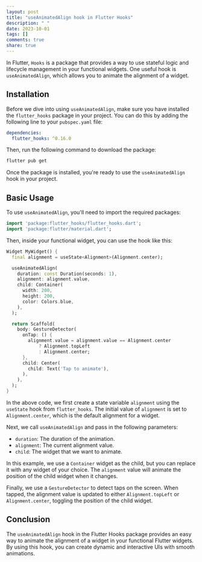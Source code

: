 ```yaml
---
layout: post
title: "useAnimatedAlign hook in Flutter Hooks"
description: " "
date: 2023-10-01
tags: []
comments: true
share: true
---
```


In Flutter, `Hooks` is a package that provides a way to use stateful logic and lifecycle management in your functional widgets. One useful hook is `useAnimatedAlign`, which allows you to animate the alignment of a widget.

## Installation

Before we dive into using `useAnimatedAlign`, make sure you have installed the `flutter_hooks` package in your project. You can do this by adding the following line to your `pubspec.yaml` file:

```yaml
dependencies:
  flutter_hooks: ^0.16.0
```

Then, run the following command to download the package:

```bash
flutter pub get
```

Once the package is installed, you're ready to use the `useAnimatedAlign` hook in your project.

## Basic Usage

To use `useAnimatedAlign`, you'll need to import the required packages:

```dart
import 'package:flutter_hooks/flutter_hooks.dart';
import 'package:flutter/material.dart';
```

Then, inside your functional widget, you can use the hook like this:

```dart
Widget MyWidget() {
  final alignment = useState<Alignment>(Alignment.center);

  useAnimatedAlign(
    duration: const Duration(seconds: 1),
    alignment: alignment.value,
    child: Container(
      width: 200,
      height: 200,
      color: Colors.blue,
    ),
  );

  return Scaffold(
    body: GestureDetector(
      onTap: () {
        alignment.value = alignment.value == Alignment.center
            ? Alignment.topLeft
            : Alignment.center;
      },
      child: Center(
        child: Text('Tap to animate'),
      ),
    ),
  );
}
```

In the above code, we first create a state variable `alignment` using the `useState` hook from `flutter_hooks`. The initial value of `alignment` is set to `Alignment.center`, which is the default alignment for a widget.

Next, we call `useAnimatedAlign` and pass in the following parameters:

- `duration`: The duration of the animation.
- `alignment`: The current alignment value.
- `child`: The widget that we want to animate.

In this example, we use a `Container` widget as the child, but you can replace it with any widget of your choice. The `alignment` value will animate the position of the child widget when it changes.

Finally, we use a `GestureDetector` to detect taps on the screen. When tapped, the alignment value is updated to either `Alignment.topLeft` or `Alignment.center`, toggling the position of the child widget.

## Conclusion

The `useAnimatedAlign` hook in the Flutter Hooks package provides an easy way to animate the alignment of a widget in your functional Flutter widgets. By using this hook, you can create dynamic and interactive UIs with smooth animations.